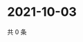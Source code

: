 # 2021-10-03

共 0 条

<!-- BEGIN -->
<!-- 最后更新时间 Sun Oct 03 2021 15:16:51 GMT+0800 (China Standard Time) -->

<!-- END -->
